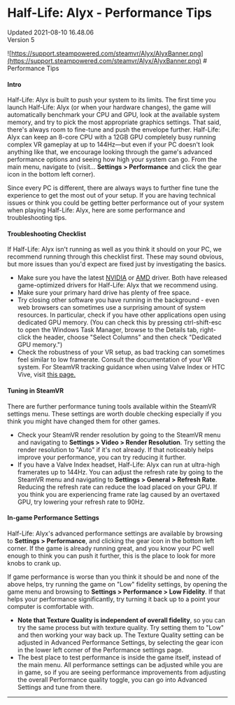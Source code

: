 # Half-Life: Alyx - Performance Tips
Updated 2021-08-10 16.48.06  
Version 5  

![https://support.steampowered.com/steamvr/Alyx/AlyxBanner.png](https://support.steampowered.com/steamvr/Alyx/AlyxBanner.png) # Performance Tips
#### Intro
Half-Life: Alyx is built to push your system to its limits. The first time you launch Half-Life: Alyx (or when your hardware changes), the game will automatically benchmark your CPU and GPU, look at the available system memory, and try to pick the most appropriate graphics settings. That said, there's always room to fine-tune and push the envelope further. Half-Life: Alyx can keep an 8-core CPU with a 12GB GPU completely busy running complex VR gameplay at up to 144Hz—but even if your PC doesn't look anything like that, we encourage looking through the game's advanced performance options and seeing how high your system can go. From the main menu, navigate to (visit... **Settings > Performance** and click the gear icon in the bottom left corner).  
  
Since every PC is different, there are always ways to further fine tune the experience to get the most out of your setup. If you are having technical issues or think you could be getting better performance out of your system when playing Half-Life: Alyx, here are some performance and troubleshooting tips.  
  
#### Troubleshooting Checklist
If Half-Life: Alyx isn't running as well as you think it should on your PC, we recommend running through this checklist first. These may sound obvious, but more issues than you'd expect are fixed just by investigating the basics.  
  

* Make sure you have the latest [NVIDIA](https://www.geforce.com/drivers) or [AMD](https://www.amd.com/en/support) driver. Both have released game-optimized drivers for Half-Life: Alyx that we recommend using.
* Make sure your primary hard drive has plenty of free space.
* Try closing other software you have running in the background - even web browsers can sometimes use a surprising amount of system resources. In particular, check if you have other applications open using dedicated GPU memory. (You can check this by pressing ctrl-shift-esc to open the Windows Task Manager, browse to the Details tab, right-click the header, choose "Select Columns" and then check "Dedicated GPU memory.")
* Check the robustness of your VR setup, as bad tracking can sometimes feel similar to low framerate. Consult the documentation of your VR system. For SteamVR tracking guidance when using Valve Index or HTC Vive, visit [this page.](https://help.steampowered.com/en/faqs/view/1AF1-670B-FF5C-3323)

 #### Tuning in SteamVR
There are further performance tuning tools available within the SteamVR settings menu. These settings are worth double checking especially if you think you might have changed them for other games.  
  

* Check your SteamVR render resolution by going to the SteamVR menu and navigating to **Settings > Video > Render Resolution**. Try setting the render resolution to "Auto" if it's not already. If that noticeably helps improve your performance, you can try reducing it further.
* If you have a Valve Index headset, Half-Life: Alyx can run at ultra-high framerates up to 144Hz. You can adjust the refresh rate by going to the SteamVR menu and navigating to **Settings > General > Refresh Rate**. Reducing the refresh rate can reduce the load placed on your GPU. If you think you are experiencing frame rate lag caused by an overtaxed GPU, try lowering your refresh rate to 90Hz.

 #### In-game Performance Settings
Half-Life: Alyx's advanced performance settings are available by browsing to **Settings > Performance**, and clicking the gear icon in the bottom left corner. If the game is already running great, and you know your PC well enough to think you can push it further, this is the place to look for more knobs to crank up.  
  
If game performance is worse than you think it should be and none of the above helps, try running the game on "Low" fidelity settings, by opening the game menu and browsing to **Settings > Performance > Low Fidelity**. If that helps your performance significantly, try turning it back up to a point your computer is comfortable with.  
  

* **Note that Texture Quality is independent of overall fidelity**, so you can try the same process but with texture quality. Try setting them to "Low" and then working your way back up. The Texture Quality setting can be adjusted in Advanced Performance Settings, by selecting the gear icon in the lower left corner of the Performance settings page.
* The best place to test performance is inside the game itself, instead of the main menu. All performance settings can be adjusted while you are in game, so if you are seeing performance improvements from adjusting the overall Performance quality toggle, you can go into Advanced Settings and tune from there.

  
---